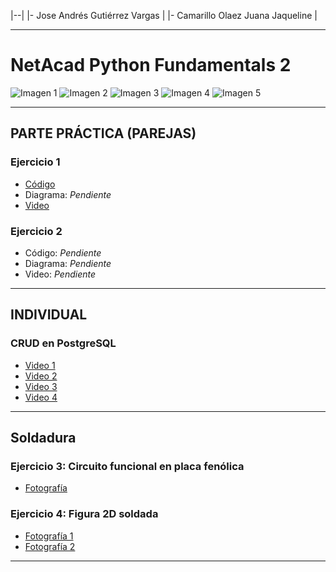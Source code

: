 |--|
|- Jose Andrés Gutiérrez Vargas |
|- Camarillo Olaez Juana Jaqueline |

---

# NetAcad Python Fundamentals 2

![Imagen 1](https://drive.google.com/uc?export=view&id=1erWRE0DFBBrNnfJKnwox3YSGSjna8yjd)
![Imagen 2](https://drive.google.com/uc?export=view&id=1O1ZzM8ISbZ8WMhJJIDsSwPo_nkuiA4yc)
![Imagen 3](https://drive.google.com/uc?export=view&id=1EeE9F3bi2n6evBOexh931Ggb4P865srA)
![Imagen 4](https://drive.google.com/uc?export=view&id=10KoQuE2GqbLnvXxhMWPq_IDDqsyTTOtJ)
![Imagen 5](https://drive.google.com/uc?export=view&id=1-S99pkcu3OOkcDqkdoS-K8S_FNLg3bfG)

---

## PARTE PRÁCTICA (PAREJAS)

### Ejercicio 1
- [Código](https://drive.google.com/file/d/1aUBkuCHVReAkRmKzQ3k_SawN-AkJlo3e/view?usp=sharing)
- Diagrama: _Pendiente_
- [Video](https://drive.google.com/file/d/1fmfc671ME6qLBjXbHEXiyK3B6szKCpP9/view?usp=sharing)

### Ejercicio 2
- Código: _Pendiente_
- Diagrama: _Pendiente_
- Video: _Pendiente_

---

## INDIVIDUAL

### CRUD en PostgreSQL
- [Video 1](https://drive.google.com/file/d/1gDoHpGuIXFYNiPX1H6QHF4JT-KzNc13l/view?usp=sharing)
- [Video 2](https://drive.google.com/file/d/1gOKPpCjAsIx_9tq60HOSv4Rl4rQUppG2/view?usp=sharing)
- [Video 3](https://drive.google.com/file/d/1gCdmRRyGsvqxIDz7jiOsC7aqAe4JjV1j/view?usp=sharing)
- [Video 4](https://drive.google.com/file/d/1g-jQD3r9UytJbkyN5JGWOp7ZQ5O0m0iu/view?usp=sharing)

---

## Soldadura

### Ejercicio 3: Circuito funcional en placa fenólica
- [Fotografía](https://drive.google.com/file/d/1yi5MZxSC-yzux2kMgnhms1k1dvvLgDhT/view?usp=sharing)

### Ejercicio 4: Figura 2D soldada
- [Fotografía 1](https://drive.google.com/file/d/1hWIIgGhaXBodBU0woup3u_2uZlF2A_XF/view?usp=sharing)
- [Fotografía 2](https://drive.google.com/file/d/1hcYUMFbM4X_puaADRDHg83EjJ9iP6EAU/view?usp=sharing)

---

